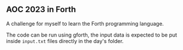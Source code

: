 ## AOC 2023 in Forth

A challenge for myself to learn the Forth programming language.

The code can be run using gforth, the input data is expected to be put inside `input.txt` files directly in the day's folder.
